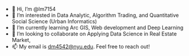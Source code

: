 - 👋 Hi, I’m @lm7154
- 👀 I’m interested in Data Analytic, Algorithm Trading, and Quantitative Social Science (Urban Informatics)
- 🌱 I’m currently learning Arc GIS, Web development and Deep Learning
- 💞️ I’m looking to collaborate on Applying Data Science in Real Estate Market, 
- 📫 My email is dm4542@nyu.edu. Feel free to reach out!

<!---
lm7154/lm7154 is a ✨ special ✨ repository because its `README.md` (this file) appears on your GitHub profile.
You can click the Preview link to take a look at your changes.
--->
